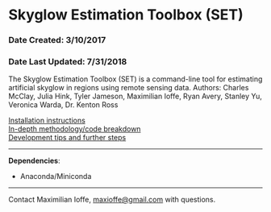 # Skyglow Estimation Toolbox (SET)
### Date Created: 3/10/2017
### Date Last Updated: 7/31/2018

The Skyglow Estimation Toolbox (SET) is a command-line tool for estimating artificial skyglow in regions using remote sensing data.
Authors: Charles McClay, Julia Hink, Tyler Jameson, Maximilian Ioffe, Ryan Avery, Stanley Yu, Veronica Warda, Dr. Kenton Ross

[Installation instructions](https://bitbucket.org/usnightskies/set/src/master/installation.md)<br>
[In-depth methodology/code breakdown](https://bitbucket.org/usnightskies/set/src/master/breakdown.md)<br>
[Development tips and further steps](https://bitbucket.org/usnightskies/set/src/master/dev.md)<br>

---

__Dependencies__:
- Anaconda/Miniconda

---

Contact Maximilian Ioffe, [maxioffe@gmail.com](mailto:maxioffe@gmail.com) with questions.
